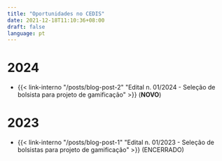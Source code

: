 ```yaml
---
title: "Oportunidades no CEDIS"
date: 2021-12-18T11:10:36+08:00
draft: false
language: pt
---
```

# 2024

- {{< link-interno "/posts/blog-post-2" "Edital n. 01/2024 - Seleção de bolsista para projeto de gamificação​" >}} (**NOVO**)

# 2023

- {{< link-interno "/posts/blog-post-1" "Edital n. 01/2023 - Seleção de bolsistas para projeto de gamificação​" >}} (ENCERRADO)